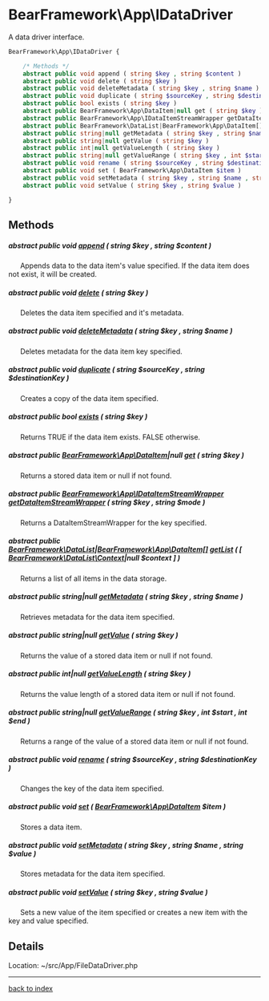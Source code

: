 # BearFramework\App\IDataDriver

A data driver interface.

```php
BearFramework\App\IDataDriver {

	/* Methods */
	abstract public void append ( string $key , string $content )
	abstract public void delete ( string $key )
	abstract public void deleteMetadata ( string $key , string $name )
	abstract public void duplicate ( string $sourceKey , string $destinationKey )
	abstract public bool exists ( string $key )
	abstract public BearFramework\App\DataItem|null get ( string $key )
	abstract public BearFramework\App\IDataItemStreamWrapper getDataItemStreamWrapper ( string $key , string $mode )
	abstract public BearFramework\DataList|BearFramework\App\DataItem[] getList ( [ BearFramework\DataList\Context|null $context ] )
	abstract public string|null getMetadata ( string $key , string $name )
	abstract public string|null getValue ( string $key )
	abstract public int|null getValueLength ( string $key )
	abstract public string|null getValueRange ( string $key , int $start , int $end )
	abstract public void rename ( string $sourceKey , string $destinationKey )
	abstract public void set ( BearFramework\App\DataItem $item )
	abstract public void setMetadata ( string $key , string $name , string $value )
	abstract public void setValue ( string $key , string $value )

}
```

## Methods

##### abstract public void [append](bearframework.app.idatadriver.append.method.md) ( string $key , string $content )

&nbsp;&nbsp;&nbsp;&nbsp;&nbsp;&nbsp;Appends data to the data item's value specified. If the data item does not exist, it will be created.

##### abstract public void [delete](bearframework.app.idatadriver.delete.method.md) ( string $key )

&nbsp;&nbsp;&nbsp;&nbsp;&nbsp;&nbsp;Deletes the data item specified and it's metadata.

##### abstract public void [deleteMetadata](bearframework.app.idatadriver.deletemetadata.method.md) ( string $key , string $name )

&nbsp;&nbsp;&nbsp;&nbsp;&nbsp;&nbsp;Deletes metadata for the data item key specified.

##### abstract public void [duplicate](bearframework.app.idatadriver.duplicate.method.md) ( string $sourceKey , string $destinationKey )

&nbsp;&nbsp;&nbsp;&nbsp;&nbsp;&nbsp;Creates a copy of the data item specified.

##### abstract public bool [exists](bearframework.app.idatadriver.exists.method.md) ( string $key )

&nbsp;&nbsp;&nbsp;&nbsp;&nbsp;&nbsp;Returns TRUE if the data item exists. FALSE otherwise.

##### abstract public [BearFramework\App\DataItem](bearframework.app.dataitem.class.md)|null [get](bearframework.app.idatadriver.get.method.md) ( string $key )

&nbsp;&nbsp;&nbsp;&nbsp;&nbsp;&nbsp;Returns a stored data item or null if not found.

##### abstract public [BearFramework\App\IDataItemStreamWrapper](bearframework.app.idataitemstreamwrapper.class.md) [getDataItemStreamWrapper](bearframework.app.idatadriver.getdataitemstreamwrapper.method.md) ( string $key , string $mode )

&nbsp;&nbsp;&nbsp;&nbsp;&nbsp;&nbsp;Returns a DataItemStreamWrapper for the key specified.

##### abstract public [BearFramework\DataList](bearframework.datalist.class.md)|[BearFramework\App\DataItem[]](bearframework.app.dataitem.class.md) [getList](bearframework.app.idatadriver.getlist.method.md) ( [ [BearFramework\DataList\Context](bearframework.datalist.context.class.md)|null $context ] )

&nbsp;&nbsp;&nbsp;&nbsp;&nbsp;&nbsp;Returns a list of all items in the data storage.

##### abstract public string|null [getMetadata](bearframework.app.idatadriver.getmetadata.method.md) ( string $key , string $name )

&nbsp;&nbsp;&nbsp;&nbsp;&nbsp;&nbsp;Retrieves metadata for the data item specified.

##### abstract public string|null [getValue](bearframework.app.idatadriver.getvalue.method.md) ( string $key )

&nbsp;&nbsp;&nbsp;&nbsp;&nbsp;&nbsp;Returns the value of a stored data item or null if not found.

##### abstract public int|null [getValueLength](bearframework.app.idatadriver.getvaluelength.method.md) ( string $key )

&nbsp;&nbsp;&nbsp;&nbsp;&nbsp;&nbsp;Returns the value length of a stored data item or null if not found.

##### abstract public string|null [getValueRange](bearframework.app.idatadriver.getvaluerange.method.md) ( string $key , int $start , int $end )

&nbsp;&nbsp;&nbsp;&nbsp;&nbsp;&nbsp;Returns a range of the value of a stored data item or null if not found.

##### abstract public void [rename](bearframework.app.idatadriver.rename.method.md) ( string $sourceKey , string $destinationKey )

&nbsp;&nbsp;&nbsp;&nbsp;&nbsp;&nbsp;Changes the key of the data item specified.

##### abstract public void [set](bearframework.app.idatadriver.set.method.md) ( [BearFramework\App\DataItem](bearframework.app.dataitem.class.md) $item )

&nbsp;&nbsp;&nbsp;&nbsp;&nbsp;&nbsp;Stores a data item.

##### abstract public void [setMetadata](bearframework.app.idatadriver.setmetadata.method.md) ( string $key , string $name , string $value )

&nbsp;&nbsp;&nbsp;&nbsp;&nbsp;&nbsp;Stores metadata for the data item specified.

##### abstract public void [setValue](bearframework.app.idatadriver.setvalue.method.md) ( string $key , string $value )

&nbsp;&nbsp;&nbsp;&nbsp;&nbsp;&nbsp;Sets a new value of the item specified or creates a new item with the key and value specified.

## Details

Location: ~/src/App/FileDataDriver.php

---

[back to index](index.md)

